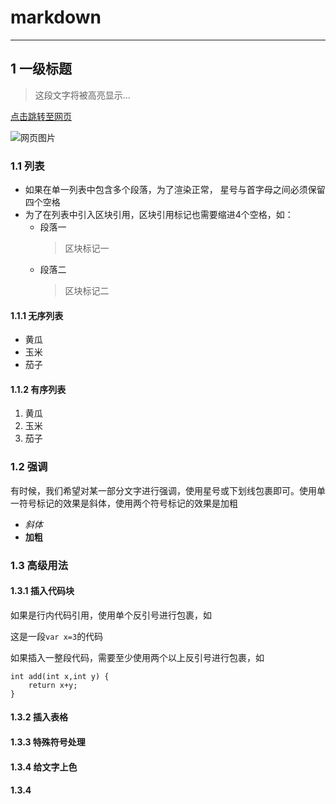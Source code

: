 # markdown
***
## 1 一级标题
> 这段文字将被高亮显示...

[点击跳转至网页](http://www.baidu.com)

![网页图片](https://upload-images.jianshu.io/upload_images/703764-605e3cc2ecb664f6.jpg?imageMogr2/auto-orient/strip%7CimageView2/2/w/1240)
### 1.1 列表
*   如果在单一列表中包含多个段落，为了渲染正常，
    星号与首字母之间必须保留四个空格
*   为了在列表中引入区块引用，区块引用标记也需要缩进4个空格，如：
    * 段落一
        > 区块标记一
    * 段落二
        > 区块标记二
#### 1.1.1 无序列表
* 黄瓜
* 玉米
* 茄子
#### 1.1.2 有序列表
1. 黄瓜
2. 玉米
3. 茄子
### 1.2 强调
有时候，我们希望对某一部分文字进行强调，使用星号或下划线包裹即可。使用单一符号标记的效果是斜体，使用两个符号标记的效果是加粗
* *斜体*
* **加粗**
### 1.3 高级用法
#### 1.3.1 插入代码块
如果是行内代码引用，使用单个反引号进行包裹，如

这是一段`var x=3`的代码

如果插入一整段代码，需要至少使用两个以上反引号进行包裹，如

```
int add(int x,int y) {
    return x+y;
}
```

#### 1.3.2 插入表格
#### 1.3.3 特殊符号处理
#### 1.3.4 给文字上色
#### 1.3.4
